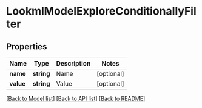 # LookmlModelExploreConditionallyFilter

## Properties
Name | Type | Description | Notes
------------ | ------------- | ------------- | -------------
**name** | **string** | Name | [optional] 
**value** | **string** | Value | [optional] 

[[Back to Model list]](../README.md#documentation-for-models) [[Back to API list]](../README.md#documentation-for-api-endpoints) [[Back to README]](../README.md)


